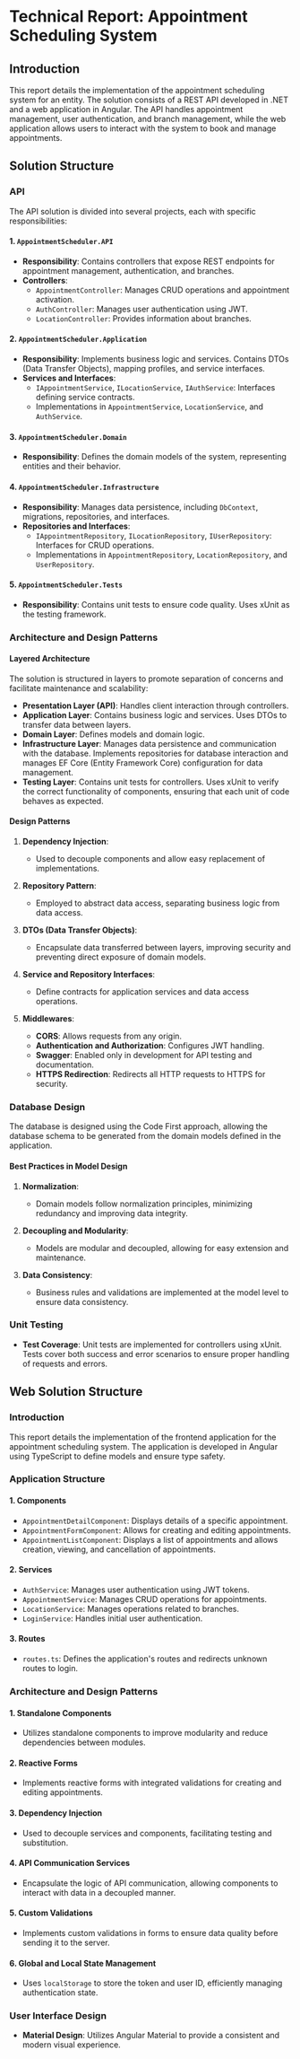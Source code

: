 

# Technical Report: Appointment Scheduling System

## Introduction

This report details the implementation of the appointment scheduling system for an entity. The solution consists of a REST API developed in .NET and a web application in Angular. The API handles appointment management, user authentication, and branch management, while the web application allows users to interact with the system to book and manage appointments.


## Solution Structure

### API

The API solution is divided into several projects, each with specific responsibilities:

#### 1. `AppointmentScheduler.API`

- **Responsibility**: Contains controllers that expose REST endpoints for appointment management, authentication, and branches.
- **Controllers**:
  - `AppointmentController`: Manages CRUD operations and appointment activation.
  - `AuthController`: Manages user authentication using JWT.
  - `LocationController`: Provides information about branches.

#### 2. `AppointmentScheduler.Application`

- **Responsibility**: Implements business logic and services. Contains DTOs (Data Transfer Objects), mapping profiles, and service interfaces.
- **Services and Interfaces**:
  - `IAppointmentService`, `ILocationService`, `IAuthService`: Interfaces defining service contracts.
  - Implementations in `AppointmentService`, `LocationService`, and `AuthService`.

#### 3. `AppointmentScheduler.Domain`

- **Responsibility**: Defines the domain models of the system, representing entities and their behavior.

#### 4. `AppointmentScheduler.Infrastructure`

- **Responsibility**: Manages data persistence, including `DbContext`, migrations, repositories, and interfaces.
- **Repositories and Interfaces**:
  - `IAppointmentRepository`, `ILocationRepository`, `IUserRepository`: Interfaces for CRUD operations.
  - Implementations in `AppointmentRepository`, `LocationRepository`, and `UserRepository`.

#### 5. `AppointmentScheduler.Tests`

- **Responsibility**: Contains unit tests to ensure code quality. Uses xUnit as the testing framework.

### Architecture and Design Patterns

#### Layered Architecture

The solution is structured in layers to promote separation of concerns and facilitate maintenance and scalability:
- **Presentation Layer (API)**: Handles client interaction through controllers.
- **Application Layer**: Contains business logic and services. Uses DTOs to transfer data between layers.
- **Domain Layer**: Defines models and domain logic.
- **Infrastructure Layer**: Manages data persistence and communication with the database. Implements repositories for database interaction and manages EF Core (Entity Framework Core) configuration for data management.
- **Testing Layer**: Contains unit tests for controllers. Uses xUnit to verify the correct functionality of components, ensuring that each unit of code behaves as expected.

#### Design Patterns

1. **Dependency Injection**:
   - Used to decouple components and allow easy replacement of implementations.

2. **Repository Pattern**:
   - Employed to abstract data access, separating business logic from data access.

3. **DTOs (Data Transfer Objects)**:
   - Encapsulate data transferred between layers, improving security and preventing direct exposure of domain models.

4. **Service and Repository Interfaces**:
   - Define contracts for application services and data access operations.

5. **Middlewares**:
   - **CORS**: Allows requests from any origin.
   - **Authentication and Authorization**: Configures JWT handling.
   - **Swagger**: Enabled only in development for API testing and documentation.
   - **HTTPS Redirection**: Redirects all HTTP requests to HTTPS for security.

### Database Design

The database is designed using the Code First approach, allowing the database schema to be generated from the domain models defined in the application.

#### Best Practices in Model Design

1. **Normalization**:
   - Domain models follow normalization principles, minimizing redundancy and improving data integrity.

2. **Decoupling and Modularity**:
   - Models are modular and decoupled, allowing for easy extension and maintenance.

3. **Data Consistency**:
   - Business rules and validations are implemented at the model level to ensure data consistency.

### Unit Testing

- **Test Coverage**: Unit tests are implemented for controllers using xUnit. Tests cover both success and error scenarios to ensure proper handling of requests and errors.

## Web Solution Structure

### Introduction

This report details the implementation of the frontend application for the appointment scheduling system. The application is developed in Angular using TypeScript to define models and ensure type safety.

### Application Structure

#### 1. Components

- `AppointmentDetailComponent`: Displays details of a specific appointment.
- `AppointmentFormComponent`: Allows for creating and editing appointments.
- `AppointmentListComponent`: Displays a list of appointments and allows creation, viewing, and cancellation of appointments.

#### 2. Services

- `AuthService`: Manages user authentication using JWT tokens.
- `AppointmentService`: Manages CRUD operations for appointments.
- `LocationService`: Manages operations related to branches.
- `LoginService`: Handles initial user authentication.

#### 3. Routes

- `routes.ts`: Defines the application's routes and redirects unknown routes to login.

### Architecture and Design Patterns

#### 1. Standalone Components

- Utilizes standalone components to improve modularity and reduce dependencies between modules.

#### 2. Reactive Forms

- Implements reactive forms with integrated validations for creating and editing appointments.

#### 3. Dependency Injection

- Used to decouple services and components, facilitating testing and substitution.

#### 4. API Communication Services

- Encapsulate the logic of API communication, allowing components to interact with data in a decoupled manner.

#### 5. Custom Validations

- Implements custom validations in forms to ensure data quality before sending it to the server.

#### 6. Global and Local State Management

- Uses `localStorage` to store the token and user ID, efficiently managing authentication state.

### User Interface Design

- **Material Design**: Utilizes Angular Material to provide a consistent and modern visual experience.
